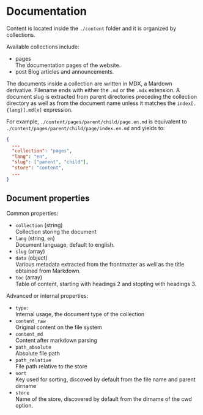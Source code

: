 
# Documentation

Content is located inside the `./content` folder and it is organized by collections.

Available collections include:

- pages   
  The documentation pages of the website.
- post
  Blog articles and announcements.

The documents inside a collection are written in MDX, a Mardown derivative. Filename ends with either the `.md` or the `.mdx` extension. A document slug is extracted from parent directories preceding the collection directory as well as from the document name unless it matches the `index[.{lang}].md[x]` expression.

For example, `./content/pages/parent/child/page.en.md` is equivalent to `./content/pages/parent/child/page/index.en.md` and yields to:

```json
{
  ...
  "collection": "pages",
  "lang": "en",
  "slug": ["parent", "child"],
  "store": "content",
  ...
}
```

## Document properties

Common properties:

- `collection` (string)   
  Collection storing the document
- `lang` (string, `en`)   
  Document language, default to english.
- `slug` (array)   
- `data` (object)   
  Various metadata extracted from the frontmatter as well as the title obtained from Markdown.
- `toc` (array)   
  Table of content, starting with headings 2 and stopting with headings 3.

Advanced or internal properties:

- `type`:   
  Internal usage, the document type of the collection
- `content_raw`   
  Original content on the file system
- `content_md`   
  Content after markdown parsing
- `path_absolute`   
  Absolute file path
- `path_relative`   
  File path relative to the store
- `sort`   
  Key used for sorting, discoved by default from the file name and parent dirname
- `store`   
  Name of the store, discovered by default from the dirname of the cwd option.
